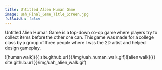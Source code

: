 ```yaml
---
title: Untitled Alien Human Game
image: uah_Final_Game_Title_Screen.jpg
fullwidth: false
---
```


Untitled Alien Human Game is a top-down co-op game where players try to collect items before the other one can. This game was made for a college class by a group of three people where I was the 2D artist and helped design gameplay.

![human walk]({{ site.github.url }}/img/uah_human_walk.gif)![alien walk]({{ site.github.url }}/img/uah_alien_walk.gif)
